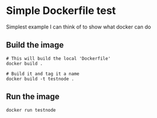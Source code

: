 # Simple Dockerfile test

Simplest example I can think of to show what docker can do

## Build the image

```
# This will build the local 'Dockerfile'
docker build .

# Build it and tag it a name
docker build -t testnode .
```

## Run the image

```
docker run testnode
```